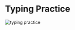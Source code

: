 # Typing Practice


![typing practice](https://user-images.githubusercontent.com/97349122/188695255-d5309477-569a-43c8-b17d-c31f3329deeb.png)
